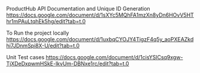 ProductHub API Documentation and Unique ID Generation
https://docs.google.com/document/d/1sXYc5MQhFA1mzXn8yDn6HOvV5HThr1mPAuLtqhEk5hg/edit?tab=t.0

To Run the project locally 
https://docs.google.com/document/d/1uxbqCYOJY4TigzF4q5y_aoPXEAZkdhi7JDnmSpi8X-U/edit?tab=t.0

Unit Test cases
https://docs.google.com/document/d/1cisYSlCsq9xgw-TjXDeDxpwmHSkE-lkvUm-DBNxe1rc/edit?tab=t.0
